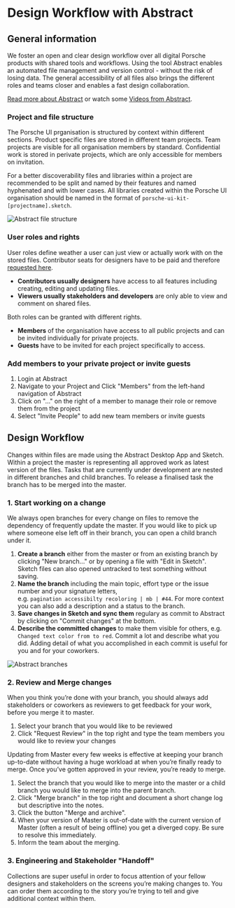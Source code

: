 # Design Workflow with Abstract

## General information 
We foster an open and clear design workflow over all digital Porsche products with shared tools and workflows. Using the tool Abstract enables an automated file management and version control - without the risk of losing data. The general accessibility of all files also brings the different roles and teams closer and enables a fast design collaboration.

[Read more about Abstract](https://www.goabstract.com/how-it-works/) or watch some [Videos from Abstract](https://vimeo.com/goabstract).

### Project and file structure
The Porsche UI prganisation is structured by context within different sections. Product specific files are stored in different team projects. Team projects are visible for all organisation members by standard. Confidential work is stored in perivate projects, which are only accessible for members on invitation.

For a better discoverability files and libraries within a project are recommended to be split and named by their features and named hyphenated and with lower cases. All libraries created within the Porsche UI organisation should be named in the format of `porsche-ui-kit-[projectname].sketch`.

![Abstract file structure](assets/storefront/design/abstract-filestructure.png)

### User roles and rights
User roles define weather a user can just view or actually work with on the stored files. Contributor seats for designers have to be paid and therefore [requested here](http://eepurl.com/gnOIXD).
- **Contributors usually designers** have access to all features including creating, editing and updating files.
- **Viewers usually stakeholders and developers** are only able to view and comment on shared files.

Both roles can be granted with different rights. 
- **Members** of the organisation have access to all public projects and can be invited individually for private projects.
- **Guests** have to be invited for each project specifically to access.

### Add members to your private project or invite guests
1. Login at Abstract
2. Navigate to your Project and Click "Members" from the left-hand navigation of Abstract
3. Click on "..." on the right of a member to manage their role or remove them from the project
4. Select "Invite People" to add new team members or invite guests

## Design Workflow
Changes within files are made using the Abstract Desktop App and Sketch. Within a project the master is representing all approved work as latest version of the files. Tasks that are currently under development are nested in different branches and child branches. To release a finalised task the branch has to be merged into the master.

### 1. Start working on a change
We always open branches for every change on files to remove the dependency of frequently update the master. If you would like to pick up where someone else left off in their branch, you can open a child branch under it.

1. **Create a branch** either from the master or from an existing branch by clicking "New branch..." or by opening a file with "Edit in Sketch". Sketch files can also opened untracked to test something without saving.
2. **Name the branch** including the main topic, effort type or the issue number and your signature letters,  
e.g. `pagination accessibilty recoloring | mb | #44`. For more context you can also add a description and a status to the branch.
4. **Save changes in Sketch and sync them** regulary as commit to Abstract by clicking on "Commit changes" at the bottom. 
5. **Describe the committed changes** to make them visible for others, e.g. `Changed text color from to red`. Commit a lot and describe what you did. Adding detail of what you accomplished in each commit is useful for you and for your coworkers.

![Abstract branches](assets/storefront/design/abstract-branches.png)

### 2. Review and Merge changes
When you think you’re done with your branch, you should always add stakeholders or coworkers as reviewers to get feedback for your work, before you merge it to master.

1. Select your branch that you would like to be reviewed
2. Click "Request Review" in the top right and type the team members you would like to review your changes

Updating from Master every few weeks is effective at keeping your branch up-to-date without having a huge workload at when you’re finally ready to merge. Once you’ve gotten approved in your review, you’re ready to merge.

1. Select the branch that you would like to merge into the master or a child branch you would like to merge into the parent branch.
2. Click "Merge branch" in the top right and document a short change log but descriptive into the notes.
3. Click the button "Merge and archive".
4. When your version of Master is out-of-date with the current version of Master (often a result of being offline) you get a diverged copy. Be sure to resolve this immediately.
5. Inform the team about the merging.

### 3. Engineering and Stakeholder "Handoff"
Collections are super useful in order to focus attention of your fellow designers and stakeholders on the screens you’re making changes to. You can order them according to the story you’re trying to tell and give additional context within them.

